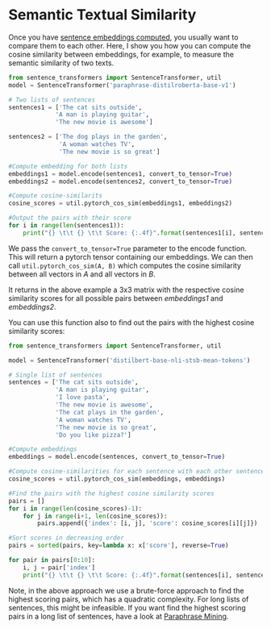 # Semantic Textual Similarity

Once you have  [sentence embeddings computed](computing_sentence_embeddings.md), you usually want to compare them to each other. Here, I show you how you can compute the cosine similarity between embeddings, for example, to measure the semantic similarity of two texts.

```python
from sentence_transformers import SentenceTransformer, util
model = SentenceTransformer('paraphrase-distilroberta-base-v1')

# Two lists of sentences
sentences1 = ['The cat sits outside',
             'A man is playing guitar',
             'The new movie is awesome']

sentences2 = ['The dog plays in the garden',
              'A woman watches TV',
              'The new movie is so great']

#Compute embedding for both lists
embeddings1 = model.encode(sentences1, convert_to_tensor=True)
embeddings2 = model.encode(sentences2, convert_to_tensor=True)

#Compute cosine-similarits
cosine_scores = util.pytorch_cos_sim(embeddings1, embeddings2)

#Output the pairs with their score
for i in range(len(sentences1)):
    print("{} \t\t {} \t\t Score: {:.4f}".format(sentences1[i], sentences2[i], cosine_scores[i][i]))
```

We pass the `convert_to_tensor=True` parameter to the encode function. This will return a pytorch tensor containing our embeddings. We can then call `util.pytorch_cos_sim(A, B)` which computes the cosine similarity between all vectors in *A* and all vectors in *B*. 

It returns in the above example a 3x3 matrix with the respective cosine similarity scores for all possible pairs between *embeddings1* and *embeddings2*.


You can use this function also to find out the pairs with the highest cosine similarity scores:
```python
from sentence_transformers import SentenceTransformer, util

model = SentenceTransformer('distilbert-base-nli-stsb-mean-tokens')

# Single list of sentences
sentences = ['The cat sits outside',
             'A man is playing guitar',
             'I love pasta',
             'The new movie is awesome',
             'The cat plays in the garden',
             'A woman watches TV',
             'The new movie is so great',
             'Do you like pizza?']

#Compute embeddings
embeddings = model.encode(sentences, convert_to_tensor=True)

#Compute cosine-similarities for each sentence with each other sentence
cosine_scores = util.pytorch_cos_sim(embeddings, embeddings)

#Find the pairs with the highest cosine similarity scores
pairs = []
for i in range(len(cosine_scores)-1):
    for j in range(i+1, len(cosine_scores)):
        pairs.append({'index': [i, j], 'score': cosine_scores[i][j]})

#Sort scores in decreasing order
pairs = sorted(pairs, key=lambda x: x['score'], reverse=True)

for pair in pairs[0:10]:
    i, j = pair['index']
    print("{} \t\t {} \t\t Score: {:.4f}".format(sentences[i], sentences[j], pair['score']))
```

Note, in the above approach we use a brute-force approach to find the highest scoring pairs, which has a quadratic complexity. For long lists of sentences, this might be infeasible. If you want find the highest scoring pairs in a long list of sentences, have a look at [Paraphrase Mining](paraphrase_mining.md).